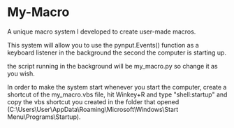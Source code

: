 # My-Macro
A unique macro system I developed to create user-made macros.

This system will allow you to use the pynput.Events() function as a keyboard listener in the background the second the computer is starting up.

the script running in the background will be my_macro.py so change it as you wish.

In order to make the system start whenever you start the computer, create a shortcut of the my_macro.vbs file, hit Winkey+R and type "shell:startup" and copy the vbs shortcut you created in the folder that opened (C:\Users\User\AppData\Roaming\Microsoft\Windows\Start Menu\Programs\Startup).
